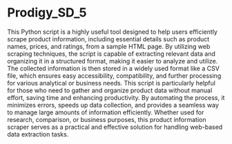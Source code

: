 # Prodigy_SD_5
This Python script is a highly useful tool designed to help users efficiently scrape product information, including essential details such as product names, prices, and ratings, from a sample HTML page. By utilizing web scraping techniques, the script is capable of extracting relevant data and organizing it in a structured format, making it easier to analyze and utilize. The collected information is then stored in a widely used format like a CSV file, which ensures easy accessibility, compatibility, and further processing for various analytical or business needs. This script is particularly helpful for those who need to gather and organize product data without manual effort, saving time and enhancing productivity. By automating the process, it minimizes errors, speeds up data collection, and provides a seamless way to manage large amounts of information efficiently. Whether used for research, comparison, or business purposes, this product information scraper serves as a practical and effective solution for handling web-based data extraction tasks.







